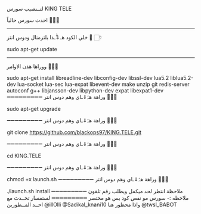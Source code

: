 
لتــنصيب سورس KING TELE

احدث سورس حالياً 🙂👏🏻
_______________________

خلي الكود هہ⇓ّٰـذا بلترمنال ودوس انتر 🏅 👇🏻

sudo apt-get update

_________________________

ووراها هذن الاوامر 🏅👇🏻

sudo apt-get install libreadline-dev libconfig-dev libssl-dev lua5.2 liblua5.2-dev lua-socket lua-sec lua-expat libevent-dev make unzip git redis-server autoconf g++ libjansson-dev libpython-dev expat libexpat1-dev
➖➖➖➖➖➖➖➖➖
وراهة هہّٰ⇓ـاي وهم دوس انتر 🏅👇🏻

sudo apt-get upgrade

➖➖➖➖➖➖➖➖➖
وراهة هہّٰ⇓ـاي وهم دوس انتر 🏅👇🏻

git clone https://github.com/blackops97/KING.TELE.git

➖➖➖➖➖➖➖➖➖
وراهة هہّٰ⇓ـاي وهم دوس انتر 🏅👇🏻

cd KING.TELE

➖➖➖➖➖➖➖➖➖
وراهة هہّٰ⇓ـاي وهم دوس انتر 🏅👇🏻

chmod +x launch.sh
➖➖➖➖➖➖➖➖➖
وراهة هہّٰ⇓ـاي وهم دوس انتر 🏅👇🏻

./launch.sh install
➖➖➖➖➖➖➖➖➖
ملاحظة انتطر لحد ميكمل ويطلب رقم تلفون
ملاحظه :- سورس مو نقص كود بس هو مختصر 
➖➖➖➖➖➖➖➖➖
لستفسار تحــدث مع احــد المــطورين 
@illOlli
@Sadikal_knani10
واذا محظور هنا 
@twsl_BABOT
